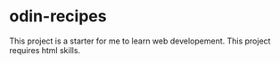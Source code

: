# odin-recipes
This project is a starter for me to learn web developement. This project requires html skills.
